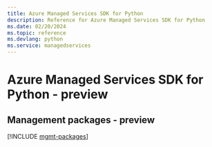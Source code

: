 ```yaml
---
title: Azure Managed Services SDK for Python
description: Reference for Azure Managed Services SDK for Python
ms.date: 02/20/2024
ms.topic: reference
ms.devlang: python
ms.service: managedservices
---
```

# Azure Managed Services SDK for Python - preview

## Management packages - preview
[!INCLUDE [mgmt-packages](managed-services-mgmt-index.md)]